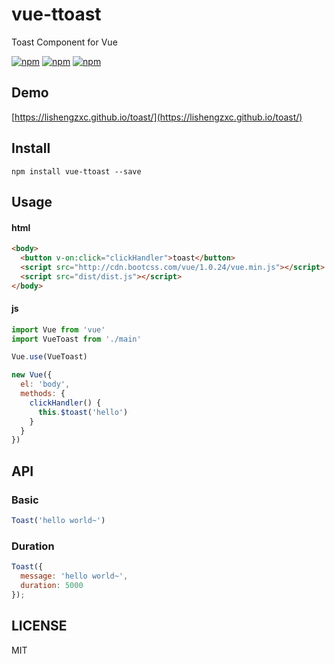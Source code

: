 # vue-ttoast

Toast Component for Vue

[![npm](https://img.shields.io/npm/v/vue-ttoast.svg?style=flat-square)](https://www.npmjs.com/package/vue-ttoast)
[![npm](https://img.shields.io/npm/l/vue-ttoast.svg?style=flat-square)](https://www.npmjs.com/package/vue-ttoast)
[![npm](https://img.shields.io/npm/dt/vue-ttoast.svg?style=flat-square)](https://www.npmjs.com/package/vue-ttoast)

## Demo
[https://lishengzxc.github.io/toast/](https://lishengzxc.github.io/toast/)

## Install
```
npm install vue-ttoast --save
```

## Usage
#### html
```html
<body>
  <button v-on:click="clickHandler">toast</button>
  <script src="http://cdn.bootcss.com/vue/1.0.24/vue.min.js"></script>
  <script src="dist/dist.js"></script>
</body>
```
#### js
```javascript
import Vue from 'vue'
import VueToast from './main'

Vue.use(VueToast)

new Vue({
  el: 'body',
  methods: {
    clickHandler() {
      this.$toast('hello')
    }
  }
})
```

## API
### Basic
```javascript
Toast('hello world~')
```

### Duration
```javascript
Toast({
  message: 'hello world~',
  duration: 5000
});
```

## LICENSE
MIT